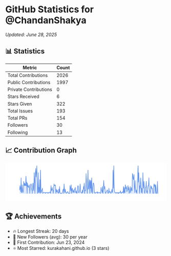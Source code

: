 # GitHub Statistics for @ChandanShakya
*Updated: June 28, 2025*

## 📊 Statistics
| Metric | Count |
|--------|--------|
| Total Contributions | 2026 |
| Public Contributions | 1997 |
| Private Contributions | 0 |
| Stars Received | 6 |
| Stars Given | 322 |
| Total Issues | 193 |
| Total PRs | 154 |
| Followers | 30 |
| Following | 13 |

## 📈 Contribution Graph

![Contribution Graph](./contribution_graph.png)

## 🏆 Achievements

- 🔥 Longest Streak: 20 days
- 👥 New Followers (avg): 30 per year
- 📅 First Contribution: Jun 23, 2024
- ⭐ Most Starred: kurakahani.github.io (3 stars)
